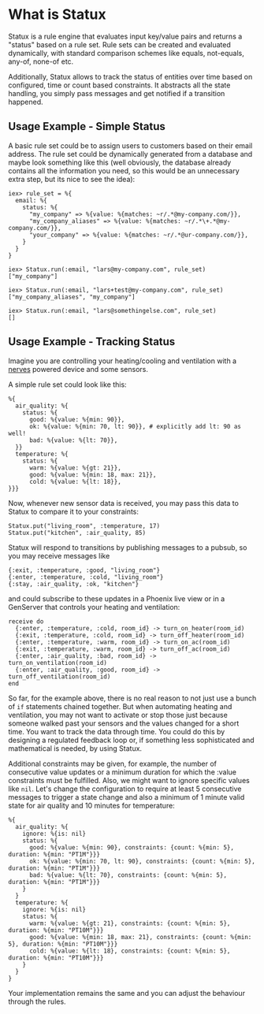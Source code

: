 # What is Statux

Statux is a rule engine that evaluates input key/value pairs and returns a "status" based on a rule
set. Rule sets can be created and evaluated dynamically, with standard comparison schemes like
equals, not-equals, any-of, none-of etc.

Additionally, Statux allows to track the status of entities over time based on configured, time or
count based constraints.
It abstracts all the state handling, you simply pass messages and get notified if a transition
happened.

## Usage Example - Simple Status

A basic rule set could be to assign users to customers based on their email address.
The rule set could be dynamically generated from a database and maybe look something like this
(well obviously, the database already contains all the information you need, so this would be an
unnecessary extra step, but its nice to see the idea):

    iex> rule_set = %{
      email: %{
        status: %{
          "my_company" => %{value: %{matches: ~r/.*@my-company.com/}},
          "my_company_aliases" => %{value: %{matches: ~r/.*\+.*@my-company.com/}},
          "your_company" => %{value: %{matches: ~r/.*@ur-company.com/}},
        }
      }
    }

    iex> Statux.run(:email, "lars@my-company.com", rule_set)
    ["my_company"]

    iex> Statux.run(:email, "lars+test@my-company.com", rule_set)
    ["my_company_aliases", "my_company"]

    iex> Statux.run(:email, "lars@somethingelse.com", rule_set)
    []

## Usage Example - Tracking Status

Imagine you are controlling your heating/cooling and ventilation with a
[nerves](https://hexdocs.pm/nerves/getting-started.html) powered device and some sensors.

A simple rule set could look like this:

    %{
      air_quality: %{
        status: %{
          good: %{value: %{min: 90}},
          ok: %{value: %{min: 70, lt: 90}}, # explicitly add lt: 90 as well!
          bad: %{value: %{lt: 70}},
      }}
      temperature: %{
        status: %{
          warm: %{value: %{gt: 21}},
          good: %{value: %{min: 18, max: 21}},
          cold: %{value: %{lt: 18}},
    }}}

Now, whenever new sensor data is received, you may pass this data to Statux to compare it to your
constraints:

    Statux.put("living_room", :temperature, 17)
    Statux.put("kitchen", :air_quality, 85)

Statux will respond to transitions by publishing messages to a pubsub, so you may receive
messages like

    {:exit, :temperature, :good, "living_room"}
    {:enter, :temperature, :cold, "living_room"}
    {:stay, :air_quality, :ok, "kitchen"}

and could subscribe to these updates in a Phoenix live view or in a GenServer that controls your heating and ventilation:

    receive do
      {:enter, :temperature, :cold, room_id} -> turn_on_heater(room_id)
      {:exit, :temperature, :cold, room_id} -> turn_off_heater(room_id)
      {:enter, :temperature, :warm, room_id} -> turn_on_ac(room_id)
      {:exit, :temperature, :warm, room_id} -> turn_off_ac(room_id)
      {:enter, :air_quality, :bad, room_id} -> turn_on_ventilation(room_id)
      {:enter, :air_quality, :good, room_id} -> turn_off_ventilation(room_id)
    end

So far, for the example above, there is no real reason to not just use a bunch of `if` statements
chained together. But when automating heating and ventilation, you may not want to activate or
stop those just because someone walked past your sensors and the values changed for a short time.
You want to track the data through time. You could do this by designing a regulated feedback loop
or, if something less sophisticated and mathematical is needed, by using Statux.

Additional constraints may be given, for example, the number of consecutive value updates or a minimum
duration for which the :value constraints must be fulfilled. Also, we might want to ignore
specific values like `nil`. Let's change the configuration to require at least 5 consecutive
messages to trigger a state change and also a minimum of 1 minute valid state for air quality and
10 minutes for temperature:

    %{
      air_quality: %{
        ignore: %{is: nil}
        status: %{
          good: %{value: %{min: 90}, constraints: {count: %{min: 5}, duration: %{min: "PT1M"}}}
          ok: %{value: %{min: 70, lt: 90}, constraints: {count: %{min: 5}, duration: %{min: "PT1M"}}}
          bad: %{value: %{lt: 70}, constraints: {count: %{min: 5}, duration: %{min: "PT1M"}}}
        }
      }
      temperature: %{
        ignore: %{is: nil}
        status: %{
          warm: %{value: %{gt: 21}, constraints: {count: %{min: 5}, duration: %{min: "PT10M"}}}
          good: %{value: %{min: 18, max: 21}, constraints: {count: %{min: 5}, duration: %{min: "PT10M"}}}
          cold: %{value: %{lt: 18}, constraints: {count: %{min: 5}, duration: %{min: "PT10M"}}}
        }
      }
    }

Your implementation remains the same and you can adjust the behaviour through the rules.
